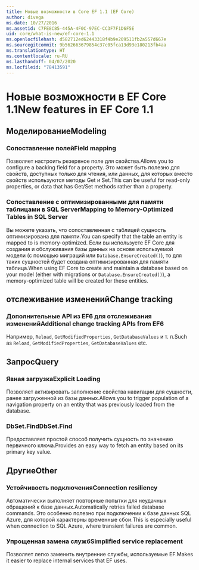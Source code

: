```yaml
---
title: Новые возможности в Core EF 1.1 (EF Core)
author: divega
ms.date: 10/27/2016
ms.assetid: C7FE8C85-445A-4F0C-97EC-CC3F7F1D6F5E
uid: core/what-is-new/ef-core-1.1
ms.openlocfilehash: d582712ed62443318f4b9e209511fb2a557d667e
ms.sourcegitcommit: 9b562663679854c37c05fca13d93e180213fb4aa
ms.translationtype: HT
ms.contentlocale: ru-RU
ms.lasthandoff: 04/07/2020
ms.locfileid: "78413591"
---
```

# <a name="new-features-in-ef-core-11"></a><span data-ttu-id="f1dab-102">Новые возможности в EF Core 1.1</span><span class="sxs-lookup"><span data-stu-id="f1dab-102">New features in EF Core 1.1</span></span>

## <a name="modeling"></a><span data-ttu-id="f1dab-103">Моделирование</span><span class="sxs-lookup"><span data-stu-id="f1dab-103">Modeling</span></span>

### <a name="field-mapping"></a><span data-ttu-id="f1dab-104">Сопоставление полей</span><span class="sxs-lookup"><span data-stu-id="f1dab-104">Field mapping</span></span>

<span data-ttu-id="f1dab-105">Позволяет настроить резервное поле для свойства.</span><span class="sxs-lookup"><span data-stu-id="f1dab-105">Allows you to configure a backing field for a property.</span></span> <span data-ttu-id="f1dab-106">Это может быть полезно для свойств, доступных только для чтения, или данных, для которых вместо свойств используются методы Get и Set.</span><span class="sxs-lookup"><span data-stu-id="f1dab-106">This can be useful for read-only properties, or data that has Get/Set methods rather than a property.</span></span>

### <a name="mapping-to-memory-optimized-tables-in-sql-server"></a><span data-ttu-id="f1dab-107">Сопоставление с оптимизированными для памяти таблицами в SQL Server</span><span class="sxs-lookup"><span data-stu-id="f1dab-107">Mapping to Memory-Optimized Tables in SQL Server</span></span>

<span data-ttu-id="f1dab-108">Вы можете указать, что сопоставленная с таблицей сущность оптимизирована для памяти.</span><span class="sxs-lookup"><span data-stu-id="f1dab-108">You can specify that the table an entity is mapped to is memory-optimized.</span></span> <span data-ttu-id="f1dab-109">Если вы используете EF Core для создания и обслуживания базы данных на основе используемой модели (с помощью миграций или `Database.EnsureCreated()`), то для таких сущностей будет создана оптимизированная для памяти таблица.</span><span class="sxs-lookup"><span data-stu-id="f1dab-109">When using EF Core to create and maintain a database based on your model (either with migrations or `Database.EnsureCreated()`), a memory-optimized table will be created for these entities.</span></span>

## <a name="change-tracking"></a><span data-ttu-id="f1dab-110">отслеживание изменений</span><span class="sxs-lookup"><span data-stu-id="f1dab-110">Change tracking</span></span>

### <a name="additional-change-tracking-apis-from-ef6"></a><span data-ttu-id="f1dab-111">Дополнительные API из EF6 для отслеживания изменений</span><span class="sxs-lookup"><span data-stu-id="f1dab-111">Additional change tracking APIs from EF6</span></span>

<span data-ttu-id="f1dab-112">Например, `Reload`, `GetModifiedProperties`, `GetDatabaseValues` и т. п.</span><span class="sxs-lookup"><span data-stu-id="f1dab-112">Such as `Reload`, `GetModifiedProperties`, `GetDatabaseValues` etc.</span></span>

## <a name="query"></a><span data-ttu-id="f1dab-113">Запрос</span><span class="sxs-lookup"><span data-stu-id="f1dab-113">Query</span></span>

### <a name="explicit-loading"></a><span data-ttu-id="f1dab-114">Явная загрузка</span><span class="sxs-lookup"><span data-stu-id="f1dab-114">Explicit Loading</span></span>

<span data-ttu-id="f1dab-115">Позволяет активировать заполнение свойства навигации для сущности, ранее загруженной из базы данных.</span><span class="sxs-lookup"><span data-stu-id="f1dab-115">Allows you to trigger population of a navigation property on an entity that was previously loaded from the database.</span></span>

### <a name="dbsetfind"></a><span data-ttu-id="f1dab-116">DbSet.Find</span><span class="sxs-lookup"><span data-stu-id="f1dab-116">DbSet.Find</span></span>

<span data-ttu-id="f1dab-117">Предоставляет простой способ получить сущность по значению первичного ключа.</span><span class="sxs-lookup"><span data-stu-id="f1dab-117">Provides an easy way to fetch an entity based on its primary key value.</span></span>

## <a name="other"></a><span data-ttu-id="f1dab-118">Другие</span><span class="sxs-lookup"><span data-stu-id="f1dab-118">Other</span></span>

### <a name="connection-resiliency"></a><span data-ttu-id="f1dab-119">Устойчивость подключения</span><span class="sxs-lookup"><span data-stu-id="f1dab-119">Connection resiliency</span></span>

<span data-ttu-id="f1dab-120">Автоматически выполняет повторные попытки для неудачных обращений к базе данных.</span><span class="sxs-lookup"><span data-stu-id="f1dab-120">Automatically retries failed database commands.</span></span> <span data-ttu-id="f1dab-121">Это особенно полезно при подключении к базе данных SQL Azure, для которой характерны временные сбои.</span><span class="sxs-lookup"><span data-stu-id="f1dab-121">This is especially useful when connection to SQL Azure, where transient failures are common.</span></span>

### <a name="simplified-service-replacement"></a><span data-ttu-id="f1dab-122">Упрощенная замена служб</span><span class="sxs-lookup"><span data-stu-id="f1dab-122">Simplified service replacement</span></span>

<span data-ttu-id="f1dab-123">Позволяет легко заменить внутренние службы, используемые EF.</span><span class="sxs-lookup"><span data-stu-id="f1dab-123">Makes it easier to replace internal services that EF uses.</span></span>

